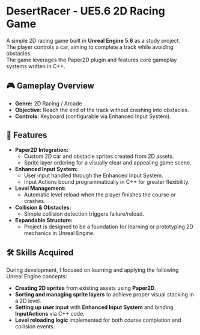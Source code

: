 # DesertRacer - UE5.6 2D Racing Game

A simple 2D racing game built in **Unreal Engine 5.6** as a study project.  
The player controls a car, aiming to complete a track while avoiding obstacles.  
The game leverages the Paper2D plugin and features core gameplay systems written in C++.

## 🎮 Gameplay Overview

- **Genre:** 2D Racing / Arcade
- **Objective:** Reach the end of the track without crashing into obstacles.
- **Controls:** Keyboard (configurable via Enhanced Input System).

## 🚗 Features

- **Paper2D Integration:**  
  - Custom 2D car and obstacle sprites created from 2D assets.
  - Sprite layer ordering for a visually clear and appealing game scene.
- **Enhanced Input System:**  
  - User input handled through the Enhanced Input System.
  - Input Actions bound programmatically in C++ for greater flexibility.
- **Level Management:**  
  - Automatic level reload when the player finishes the course or crashes.
- **Collision & Obstacles:**  
  - Simple collision detection triggers failure/reload.
- **Expandable Structure:**  
  - Project is designed to be a foundation for learning or prototyping 2D mechanics in Unreal Engine.

## 🛠️ Skills Acquired

During development, I focused on learning and applying the following Unreal Engine concepts:

- **Creating 2D sprites** from existing assets using **Paper2D**.
- **Sorting and managing sprite layers** to achieve proper visual stacking in a 2D level.
- **Setting up user input** with **Enhanced Input System** and binding **InputActions** via C++ code.
- **Level reloading logic** implemented for both course completion and collision events.

